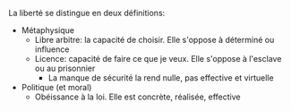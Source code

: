 La liberté se distingue en deux définitions:
- Métaphysique
	- Libre arbitre: la capacité de choisir. Elle s'oppose à déterminé ou influence
	- Licence: capacité de faire ce que je veux. Elle s'oppose à l'esclave ou au prisonnier
		- La manque de sécurité la rend nulle, pas effective et virtuelle
- Politique (et moral)
	- Obéissance à la loi. Elle est concrète, réalisée, effective